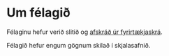 # Um félagið

Félaginu hefur verið slitið og [afskráð úr fyrirtækjaskrá](https://skatturinn.is/fyrirtaekjaskra/leit/kennitala/5304160540).

Félagið hefur engum gögnum skilað í skjalasafnið.